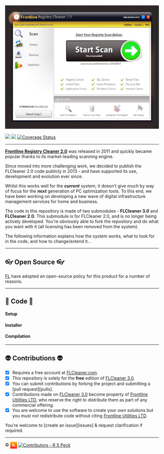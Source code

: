 <p align="center">
  <img src="Readme/main.jpeg" alt="Frontline Registry Cleaner 2.0">

  <a href="https://ci.appveyor.com/project/richard-peck/flcleaner"><img src="https://ci.appveyor.com/api/projects/status/k1r7yel3c7nojhhq?svg=true" /></a> <a href="https://travis-ci.org/frontlineutils/flcleaner"><img src="https://travis-ci.org/flutils/flcleaner.svg?branch=master" /></a> <a href='https://coveralls.io/github/flutils/flcleaner?branch=master'><img src='https://coveralls.io/repos/github/flutils/flcleaner/badge.svg?branch=master' alt='Coverage Status' /></a>
</p>

---

[**Frontline Registry Cleaner 2.0**][frontlinecleaner.com] was released in 2011 and quickly became popular thanks to its market-leading scanning engine. 

Since moved into more challenging work, we decided to publish the FLCleaner 2.0 code publicly in 2013 - and have supported its use, development and evolution ever since.

Whilst this works well for the ***current*** system, it doesn't give much by way of focus for the ***next*** generation of PC optimization tools. To this end, we have been working on developing a new wave of digital infrastructure management services for home and business.

The code in this repository is made of two submodules - **FLCleaner 3.0** and **FLCleaner 2.0**. This submodule is for FLCleaner 2.0, and is no longer being actively developed. You're obviously able to fork the repository and do what you want with it (all licensing has been removed from the system). 

The following information explains how the system works, what to look for in the code, and how to change/extend it...

---

## 👓 Open Source 👓 ##

[FL][fl] have adopted an open-source policy for this product for a number of reasons.

---

## 💼 Code 💼

#### Setup

#### Installer

#### Compilation

---

## 👽 Contributions 👽

- [x] Requires a free account at [FLCleaner.com][flcleaner.com].
- [x] This repository is solely for the **free** edition of [FLCleaner 3.0][flcleaner.com].
- [x] You can submit contributions by forking the project and submitting a [pull request][pulls].
- [x] Contributions made on [FLCleaner 3.0][flcleaner.com] become property of [Frontline Utilities LTD][flutils], who reserve the right to distribute them as part of any commercial offering.
- [x] You are welcome to use the software to create your own solutions but you must *not* redistribute code without citing [Frontline Utilities LTD][flutils].

You're welcome to [create an issue][issues] & request clarification if required.


---

:copyright: <a href="http://www.frontlineutilities.co.uk" align="absmiddle"><img src="../3.0/readme/fl.jpg" height="22" align="absmiddle" title="Frontline Utilities LTD"  /></a> <a href="http://stackoverflow.com/users/1143732/richard-peck?tab=profile" align="absmiddle" ><img src="https://avatars0.githubusercontent.com/u/1104431" height="22" align="absmiddle" title="Contributors - R S Peck" /></a>



<!-- ################################### -->
<!-- ################################### -->

<!-- Images -->
[fl]:   ../3.0/readme/fl.jpg
[main]: Readme/main.jpeg

<!-- Links -->
[flutils]:              http://www.frontlineutilities.co.uk
[flcleaner.com]:        https://www.flcleaner.com
[frontlinecleaner.com]: https://www.flcleaner.com/2.0

<!-- ################################### -->
<!-- ################################### -->

